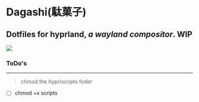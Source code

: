 # Dagashi(駄菓子)

## Dotfiles for **hyprland**, _a wayland compositor_. **WIP**

![](https://i.imgur.com/d9Axu1Y.png)

### ToDo's

---

> chmod the hypr/scripts foder

- [ ] chmod +x scripts
